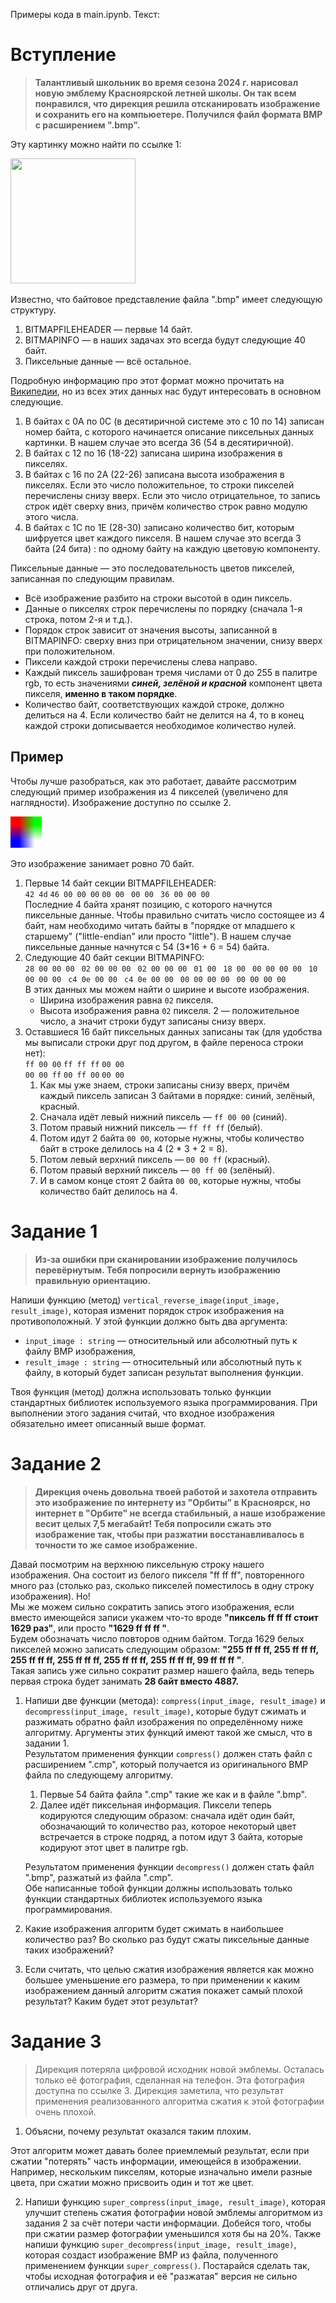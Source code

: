 Примеры кода в main.ipynb. Текст:   

# Вступление
>__Талантливый школьник во время сезона 2024 г. нарисовал новую эмблему Красноярской летней школы. Он так всем понравился, что дирекция решила отсканировать изображение и сохранить его на компьюетере. Получился файл формата BMP с расширением ".bmp".__

Эту картинку можно найти по ссылке 1:   

<img src="logo.bmp" width="200" height="200">

Известно, что байтовое представление файла ".bmp" имеет следующую структуру.
1. BITMAPFILEHEADER — первые 14 байт.
1. BITMAPINFO — в наших задачах это всегда будут следующие 40 байт.
1. Пиксельные данные — всё остальное.

Подробную информацию про этот формат можно прочитать на [Википедии](https://ru.wikipedia.org/wiki/BMP#Таблица_цветов), но из всех этих данных нас будут интересовать в основном следующие.
1. В байтах с 0A по 0С (в десятиричной системе это с 10 по 14)  записан номер байта, с которого начинается описание пиксельных данных картинки. В нашем случае это всегда 36 (54 в десятиричной).
1. В байтах с 12 по 16 (18-22) записана ширина изображения в пикселях.
1. В байтах с 16 по 2A (22-26)  записана высота изображения в пикселях. Если это число положительное, то строки пикселей перечислены снизу вверх. Если это число отрицательное, то запись строк идёт сверху вниз, причём количество строк равно модулю этого числа.
1. В байтах с 1С по 1E (28-30)  записано количество бит, которым шифруется цвет каждого пикселя. В нашем случае это всегда 3 байта (24 бита) : по одному байту на каждую цветовую компоненту.

Пиксельные данные — это последовательность цветов пикселей, записанная по следующим правилам.
- Всё изображение разбито на строки высотой в один пиксель. 
- Данные о пикселях строк перечислены по порядку (сначала 1-я строка, потом 2-я и т.д.).
- Порядок строк зависит от значения высоты, записанной в BITMAPINFO: сверху вниз при отрицательном значении, снизу вверх при положительном.
- Пиксели каждой строки перечислены слева направо. 
- Каждый пиксель зашифрован тремя числами от 0 до 255 в палитре rgb, то есть значениями ***синей, зелёной и красной*** компонент цвета пикселя, __именно в таком порядке__. 
- Количество байт, соответствующих каждой строке, должно делиться на 4. Если количество байт не делится на 4, то в конец каждой строки дописывается необходимое количество нулей.  


## Пример
Чтобы лучше разобраться, как это работает, давайте рассмотрим следующий пример изображения из 4 пикселей (увеличено для наглядности). Изображение доступно по ссылке 2.

<img src="example.bmp" width="50" height="50">

Это изображение занимает ровно 70 байт.
1. Первые 14 байт секции BITMAPFILEHEADER:      
```42 4d``` ```46 00 00 00``` ```00 00``` ``` 00 00``` ``` 36 00 00 00```       
Последние 4 байта хранят позицию, с которого начнутся пиксельные данные. Чтобы правильно считать число состоящее из 4 байт, нам необходимо читать байты в "порядке от младшего к старшему" ("little-endian" или просто "little"). В нашем случае пиксельные данные начнутся с 54 (3*16 + 6 = 54) байта.    
1. Следующие 40 байт секции BITMAPINFO:     
```28 00 00 00``` ``` 02 00 00 00``` ``` 02 00 00 00``` ``` 01 00``` ``` 18 00``` ``` 00 00 00 00``` ``` 10 00 00 00``` ``` c4 0e 00 00``` ``` c4 0e 00 00``` ``` 00 00 00 00``` ``` 00 00 00 00```       
В этих данных мы можем найти о ширине и высоте изображения.
    - Ширина изображения равна ```02``` пикселя. 
    - Высота изображения равна ```02``` пикселя. 2 — положительное число, а значит строки будут записаны снизу вверх.
1. Оставшиеся 16 байт пиксельных данных записаны так (для удобства мы выписали строки друг под другом, в файле переноса строки нет):    
```ff 00 00``` ```ff ff ff``` ```00 00```   
```00 00 ff``` ```00 ff 00``` ```00 00```
    1. Как мы уже знаем, строки записаны снизу вверх, причём каждый пиксель записан 3 байтами в порядке: синий, зелёный, красный.    
    1. Сначала идёт левый нижний пиксель — ```ff 00 00``` (синий).
    1. Потом правый нижний пиксель — ```ff ff ff``` (белый).
    1. Потом идут 2 байта ```00 00```, которые нужны, чтобы количество байт в строке делилось на 4 (2 * 3 + 2 = 8).
    1. Потом левый верхний пиксель — ```00 00 ff``` (красный).
    1. Потом правый верхний пиксель — ```00 ff 00``` (зелёный).
    1. И в самом конце стоят 2 байта ```00 00```, которые нужны, чтобы количество байт делилось на 4.


# Задание 1   
>__Из-за ошибки при сканировании изображение получилось перевёрнутым. Тебя попросили вернуть изображению правильную ориентацию.__

Напиши функцию (метод) ```vertical_reverse_image(input_image, result_image)```, которая изменит порядок строк изображения на противоположный. У этой функции должно быть два аргумента:     
- ```input_image : string``` — относительный или абсолютный путь к файлу BMP изображения,
- ```result_image : string``` — относительный или абсолютный путь к файлу, в который будет записан результат выполнения функции.   
    
Твоя функция (метод) должна использовать только функции стандартных библиотек используемого языка программирования. При выполнении этого задания считай, что входное изображения обязательно имеет описанный выше формат.

# Задание 2
>__Дирекция очень довольна твоей работой и захотела отправить это изображение по интернету из "Орбиты" в Красноярск, но интернет в "Орбите" не всегда стабильный, а наше изображение весит целых 7,5 мегабайт! Тебя попросили сжать это изображение так, чтобы при разжатии восстанавливалось в точности то же самое изображение.__

Давай посмотрим на верхнюю пиксельную строку нашего изображения. Она состоит из белого пикселя "ff ff ff", повторенного много раз (столько раз, сколько пикселей поместилось в одну строку изображения). Но!     
Мы же можем сильно сократить запись этого изображения, если вместо имеющейся записи укажем что-то вроде
**"пиксель ff ff ff стоит 1629 раз"**, или просто **"1629 ff ff ff "**.      
Будем обозначать число повторов одним байтом. Тогда 1629 белых пикселей можно записать следующим образом: **"255 ff ff ff, 255 ff ff ff, 255 ff ff ff, 255 ff ff ff, 255 ff ff ff, 255 ff ff ff,  99 ff ff ff "**.      
Такая запись уже сильно сократит размер нашего файла, ведь теперь первая строка будет занимать **28 байт вместо 4887.**  
1. Напиши две функции (метода): ```compress(input_image, result_image)``` и ```decompress(input_image, result_image)```, которые будут сжимать и разжимать обратно файл изображения по определённому ниже алгоритму. Аргументы этих функций имеют такой же смысл, что в задании 1.  
    Результатом применения функции ```compress()``` должен стать файл с расширением ".cmp", который получается из оригинального BMP файла по следующему алгоритму.
    1. Первые 54 байта файла ".cmp" такие же как и в файле ".bmp".
    1. Далее идёт пиксельная информация. Пиксели теперь кодируются следующим образом: сначала идёт один байт, обозначающий то количество раз, которое некоторый цвет встречается в строке подряд, а потом идут 3 байта, которые кодируют этот цвет в палитре rgb.

    Результатом применения функции ```decompress()``` должен стать файл ".bmp", разжатый из файла ".cmp".         
    Обе написанные тобой функции должны использовать только функции стандартных библиотек используемого языка программирования.
1. Какие изображения алгоритм будет сжимать в наибольшее количество раз? Во сколько раз будут сжаты пиксельные данные таких изображений?
1. Если считать, что целью сжатия изображения является как можно большее уменьшение его размера, то при применении к каким изображением данный алгоритм сжатия покажет самый плохой результат? Каким будет этот результат?

# Задание 3
> Дирекция потеряла цифровой исходник новой эмблемы. Осталась только её фотография, сделанная на телефон. Эта фотография доступна по ссылке 3. Дирекция заметила, что результат применения реализованного алгоритма сжатия к этой фотографии очень плохой.
1. Объясни, почему результат оказался таким плохим.

Этот алгоритм может давать более приемлемый результат, если при сжатии "потерять" часть информации, имеющейся в изображении. Например, нескольким пикселям, которые изначально имели разные цвета, при сжатии можно присвоить один и тот же цвет.

2. Напиши функцию ```super_compress(input_image, result_image)```, которая улучшит степень сжатия фотографии новой эмблемы алгоритмом из задания 2 за счёт потери части информации. Добейся того, чтобы при сжатии размер фотографии уменьшился хотя бы на 20%. Также напиши функцию ```super_decompress(input_image, result_image)```, которая создаст изображение BMP из файла, полученного применением функции ```super_compress()```. Постарайся сделать так, чтобы исходная фотография и её "разжатая" версия не сильно отличались друг от друга.